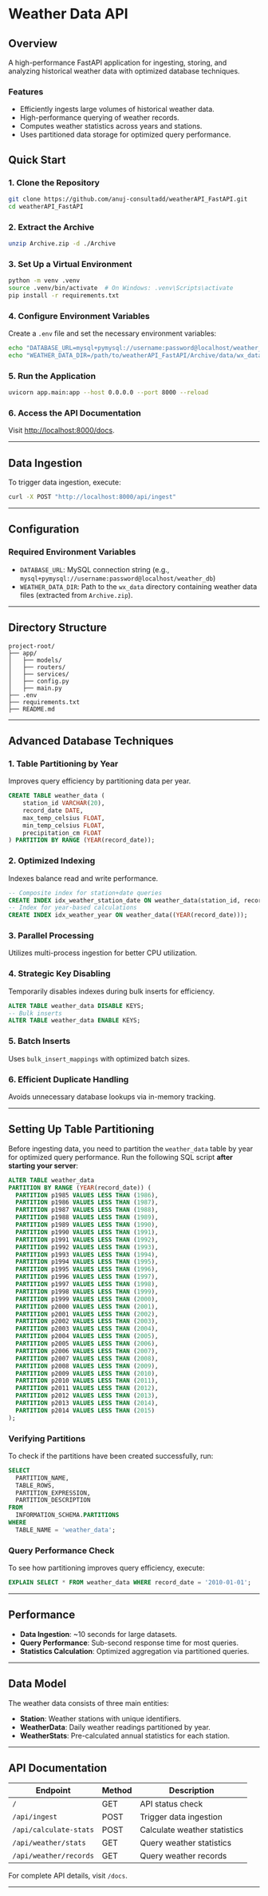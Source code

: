 # Weather Data API

## Overview
A high-performance FastAPI application for ingesting, storing, and analyzing historical weather data with optimized database techniques.

### Features
- Efficiently ingests large volumes of historical weather data.
- High-performance querying of weather records.
- Computes weather statistics across years and stations.
- Uses partitioned data storage for optimized query performance.

## Quick Start
### 1. Clone the Repository
```bash
git clone https://github.com/anuj-consultadd/weatherAPI_FastAPI.git
cd weatherAPI_FastAPI   
```
### 2. Extract the Archive
```bash
unzip Archive.zip -d ./Archive
```
### 3. Set Up a Virtual Environment
```bash
python -m venv .venv
source .venv/bin/activate  # On Windows: .venv\Scripts\activate
pip install -r requirements.txt
```
### 4. Configure Environment Variables
Create a `.env` file and set the necessary environment variables:
```bash
echo "DATABASE_URL=mysql+pymysql://username:password@localhost/weather_db" > .env
echo "WEATHER_DATA_DIR=/path/to/weatherAPI_FastAPI/Archive/data/wx_data" >> .env
```
### 5. Run the Application
```bash
uvicorn app.main:app --host 0.0.0.0 --port 8000 --reload
```
### 6. Access the API Documentation
Visit [http://localhost:8000/docs](http://localhost:8000/docs).

---

## Data Ingestion
To trigger data ingestion, execute:
```bash
curl -X POST "http://localhost:8000/api/ingest"
```

---

## Configuration
### Required Environment Variables
- `DATABASE_URL`: MySQL connection string (e.g., `mysql+pymysql://username:password@localhost/weather_db`)
- `WEATHER_DATA_DIR`: Path to the `wx_data` directory containing weather data files (extracted from `Archive.zip`).

---

## Directory Structure
```
project-root/
├── app/
│   ├── models/
│   ├── routers/
│   ├── services/
│   ├── config.py
│   ├── main.py
├── .env
├── requirements.txt
├── README.md
```

---

## Advanced Database Techniques
### 1. Table Partitioning by Year
Improves query efficiency by partitioning data per year.
```sql
CREATE TABLE weather_data (
    station_id VARCHAR(20),
    record_date DATE,
    max_temp_celsius FLOAT,
    min_temp_celsius FLOAT,
    precipitation_cm FLOAT
) PARTITION BY RANGE (YEAR(record_date));
```
### 2. Optimized Indexing
Indexes balance read and write performance.
```sql
-- Composite index for station+date queries
CREATE INDEX idx_weather_station_date ON weather_data(station_id, record_date);
-- Index for year-based calculations
CREATE INDEX idx_weather_year ON weather_data((YEAR(record_date)));
```
### 3. Parallel Processing
Utilizes multi-process ingestion for better CPU utilization.

### 4. Strategic Key Disabling
Temporarily disables indexes during bulk inserts for efficiency.
```sql
ALTER TABLE weather_data DISABLE KEYS;
-- Bulk inserts
ALTER TABLE weather_data ENABLE KEYS;
```
### 5. Batch Inserts
Uses `bulk_insert_mappings` with optimized batch sizes.

### 6. Efficient Duplicate Handling
Avoids unnecessary database lookups via in-memory tracking.

---

## Setting Up Table Partitioning
Before ingesting data, you need to partition the `weather_data` table by year for optimized query performance.
Run the following SQL script **after starting your server**:
```sql
ALTER TABLE weather_data
PARTITION BY RANGE (YEAR(record_date)) (
  PARTITION p1985 VALUES LESS THAN (1986),
  PARTITION p1986 VALUES LESS THAN (1987),
  PARTITION p1987 VALUES LESS THAN (1988),
  PARTITION p1988 VALUES LESS THAN (1989),
  PARTITION p1989 VALUES LESS THAN (1990),
  PARTITION p1990 VALUES LESS THAN (1991),
  PARTITION p1991 VALUES LESS THAN (1992),
  PARTITION p1992 VALUES LESS THAN (1993),
  PARTITION p1993 VALUES LESS THAN (1994),
  PARTITION p1994 VALUES LESS THAN (1995),
  PARTITION p1995 VALUES LESS THAN (1996),
  PARTITION p1996 VALUES LESS THAN (1997),
  PARTITION p1997 VALUES LESS THAN (1998),
  PARTITION p1998 VALUES LESS THAN (1999),
  PARTITION p1999 VALUES LESS THAN (2000),
  PARTITION p2000 VALUES LESS THAN (2001),
  PARTITION p2001 VALUES LESS THAN (2002),
  PARTITION p2002 VALUES LESS THAN (2003),
  PARTITION p2003 VALUES LESS THAN (2004),
  PARTITION p2004 VALUES LESS THAN (2005),
  PARTITION p2005 VALUES LESS THAN (2006),
  PARTITION p2006 VALUES LESS THAN (2007),
  PARTITION p2007 VALUES LESS THAN (2008),
  PARTITION p2008 VALUES LESS THAN (2009),
  PARTITION p2009 VALUES LESS THAN (2010),
  PARTITION p2010 VALUES LESS THAN (2011),
  PARTITION p2011 VALUES LESS THAN (2012),
  PARTITION p2012 VALUES LESS THAN (2013),
  PARTITION p2013 VALUES LESS THAN (2014),
  PARTITION p2014 VALUES LESS THAN (2015)
);
```
### Verifying Partitions
To check if the partitions have been created successfully, run:
```sql
SELECT 
  PARTITION_NAME, 
  TABLE_ROWS, 
  PARTITION_EXPRESSION, 
  PARTITION_DESCRIPTION 
FROM 
  INFORMATION_SCHEMA.PARTITIONS 
WHERE 
  TABLE_NAME = 'weather_data';
```
### Query Performance Check
To see how partitioning improves query efficiency, execute:
```sql
EXPLAIN SELECT * FROM weather_data WHERE record_date = '2010-01-01';
```

---

## Performance
- **Data Ingestion**: ~10 seconds for large datasets.
- **Query Performance**: Sub-second response time for most queries.
- **Statistics Calculation**: Optimized aggregation via partitioned queries.

---

## Data Model
The weather data consists of three main entities:
- **Station**: Weather stations with unique identifiers.
- **WeatherData**: Daily weather readings partitioned by year.
- **WeatherStats**: Pre-calculated annual statistics for each station.

---

## API Documentation
| Endpoint                | Method | Description                  |
|-------------------------|--------|------------------------------|
| `/`                     | GET    | API status check             |
| `/api/ingest`           | POST   | Trigger data ingestion       |
| `/api/calculate-stats`  | POST   | Calculate weather statistics |
| `/api/weather/stats`    | GET    | Query weather statistics     |
| `/api/weather/records`  | GET    | Query weather records        |

For complete API details, visit `/docs`.

---